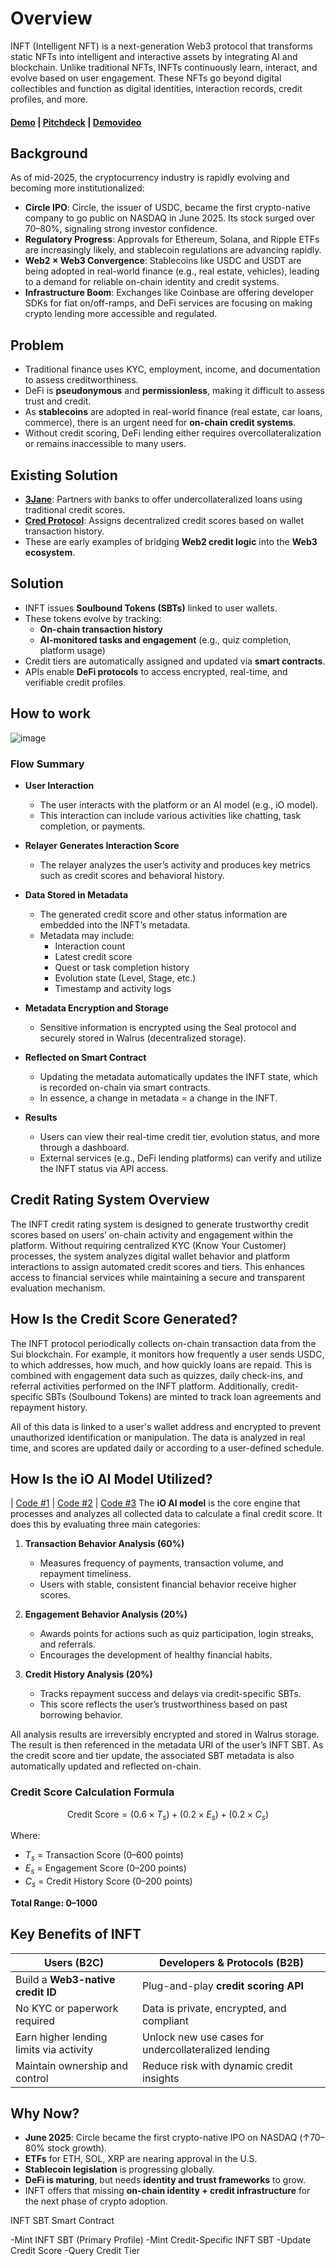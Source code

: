 # Overview
INFT (Intelligent NFT) is a next-generation Web3 protocol that transforms static NFTs into intelligent and interactive assets by integrating AI and blockchain. Unlike traditional NFTs, INFTs continuously learn, interact, and evolve based on user engagement. These NFTs go beyond digital collectibles and function as digital identities, interaction records, credit profiles, and more.

#### [Demo]() | [Pitchdeck](https://www.figma.com/deck/WW9MfEyJ1nFPlyKZBWvTNM) | [Demovideo]()

## Background
As of mid-2025, the cryptocurrency industry is rapidly evolving and becoming more institutionalized:
- **Circle IPO**: Circle, the issuer of USDC, became the first crypto-native company to go public on NASDAQ in June 2025. Its stock surged over 70–80%, signaling strong investor confidence.
- **Regulatory Progress**: Approvals for Ethereum, Solana, and Ripple ETFs are increasingly likely, and stablecoin regulations are advancing rapidly.
- **Web2 × Web3 Convergence**: Stablecoins like USDC and USDT are being adopted in real-world finance (e.g., real estate, vehicles), leading to a demand for reliable on-chain identity and credit systems.
- **Infrastructure Boom**: Exchanges like Coinbase are offering developer SDKs for fiat on/off-ramps, and DeFi services are focusing on making crypto lending more accessible and regulated.

## Problem
* Traditional finance uses KYC, employment, income, and documentation to assess creditworthiness.
* DeFi is **pseudonymous** and **permissionless**, making it difficult to assess trust and credit.
* As **stablecoins** are adopted in real-world finance (real estate, car loans, commerce),
  there is an urgent need for **on-chain credit systems**.
* Without credit scoring, DeFi lending either requires overcollateralization or remains inaccessible to many users.

## Existing Solution
* **[3Jane](https://www.3jane.xyz/)**: Partners with banks to offer undercollateralized loans using traditional credit scores.
* **[Cred Protocol](https://www.credprotocol.com/)**: Assigns decentralized credit scores based on wallet transaction history.
* These are early examples of bridging **Web2 credit logic** into the **Web3 ecosystem**.

## Solution
* INFT issues **Soulbound Tokens (SBTs)** linked to user wallets.
* These tokens evolve by tracking:
  * **On-chain transaction history**
  * **AI-monitored tasks and engagement** (e.g., quiz completion, platform usage)
* Credit tiers are automatically assigned and updated via **smart contracts**.
* APIs enable **DeFi protocols** to access encrypted, real-time, and verifiable credit profiles.

## How to work
![image](https://github.com/user-attachments/assets/9f519cad-b293-42b5-ac78-06c91f691d6c)

### Flow Summary

- **User Interaction**
  - The user interacts with the platform or an AI model (e.g., iO model).
  - This interaction can include various activities like chatting, task completion, or payments.

- **Relayer Generates Interaction Score**
  - The relayer analyzes the user’s activity and produces key metrics such as credit scores and behavioral history.

- **Data Stored in Metadata**
  - The generated credit score and other status information are embedded into the INFT’s metadata.
  - Metadata may include:
    - Interaction count
    - Latest credit score
    - Quest or task completion history
    - Evolution state (Level, Stage, etc.)
    - Timestamp and activity logs

- **Metadata Encryption and Storage**
  - Sensitive information is encrypted using the Seal protocol and securely stored in Walrus (decentralized storage).

- **Reflected on Smart Contract**
  - Updating the metadata automatically updates the INFT state, which is recorded on-chain via smart contracts.
  - In essence, a change in metadata = a change in the INFT.

- **Results**
  - Users can view their real-time credit tier, evolution status, and more through a dashboard.
  - External services (e.g., DeFi lending platforms) can verify and utilize the INFT status via API access.

## Credit Rating System Overview

The INFT credit rating system is designed to generate trustworthy credit scores based on users’ on-chain activity and engagement within the platform. Without requiring centralized KYC (Know Your Customer) processes, the system analyzes digital wallet behavior and platform interactions to assign automated credit scores and tiers. This enhances access to financial services while maintaining a secure and transparent evaluation mechanism.

## How Is the Credit Score Generated?

The INFT protocol periodically collects on-chain transaction data from the Sui blockchain. For example, it monitors how frequently a user sends USDC, to which addresses, how much, and how quickly loans are repaid. This is combined with engagement data such as quizzes, daily check-ins, and referral activities performed on the INFT platform. Additionally, credit-specific SBTs (Soulbound Tokens) are minted to track loan agreements and repayment history.

All of this data is linked to a user's wallet address and encrypted to prevent unauthorized identification or manipulation. The data is analyzed in real time, and scores are updated daily or according to a user-defined schedule.

## How Is the iO AI Model Utilized?
| [Code #1](https://github.com/Sui-INFts/infts_client/tree/main/app/io) | [Code #2](https://github.com/Sui-INFts/infts_client/tree/main/app/api/chat) | [Code #3](https://github.com/Sui-INFts/infts_client/tree/main/hooks)
The **iO AI model** is the core engine that processes and analyzes all collected data to calculate a final credit score. It does this by evaluating three main categories:

1. **Transaction Behavior Analysis (60%)**

   * Measures frequency of payments, transaction volume, and repayment timeliness.
   * Users with stable, consistent financial behavior receive higher scores.

2. **Engagement Behavior Analysis (20%)**

   * Awards points for actions such as quiz participation, login streaks, and referrals.
   * Encourages the development of healthy financial habits.

3. **Credit History Analysis (20%)**

   * Tracks repayment success and delays via credit-specific SBTs.
   * This score reflects the user’s trustworthiness based on past borrowing behavior.

All analysis results are irreversibly encrypted and stored in Walrus storage.
The result is then referenced in the metadata URI of the user’s INFT SBT.
As the credit score and tier update, the associated SBT metadata is also automatically updated and reflected on-chain.

### Credit Score Calculation Formula

$$
\text{Credit Score} = (0.6 \times T_s) + (0.2 \times E_s) + (0.2 \times C_s)
$$

Where:
* $T_s$ = Transaction Score (0–600 points)
* $E_s$ = Engagement Score (0–200 points)
* $C_s$ = Credit History Score (0–200 points)

**Total Range: 0–1000**


## Key Benefits of INFT

| Users (B2C)                             | Developers & Protocols (B2B)                         |
| --------------------------------------- | ---------------------------------------------------- |
| Build a **Web3-native credit ID**       | Plug-and-play **credit scoring API**                 |
| No KYC or paperwork required            | Data is private, encrypted, and compliant            |
| Earn higher lending limits via activity | Unlock new use cases for undercollateralized lending |
| Maintain ownership and control          | Reduce risk with dynamic credit insights             |

## Why Now?

* **June 2025**: Circle became the first crypto-native IPO on NASDAQ (↑70–80% stock growth).
* **ETFs** for ETH, SOL, XRP are nearing approval in the U.S.
* **Stablecoin legislation** is progressing globally.
* **DeFi is maturing**, but needs **identity and trust frameworks** to grow.
* INFT offers that missing **on-chain identity + credit infrastructure** for the next phase of crypto adoption.

INFT SBT Smart Contract

-Mint INFT SBT (Primary Profile)
-Mint Credit-Specific INFT SBT
-Update Credit Score
-Query Credit Tier
